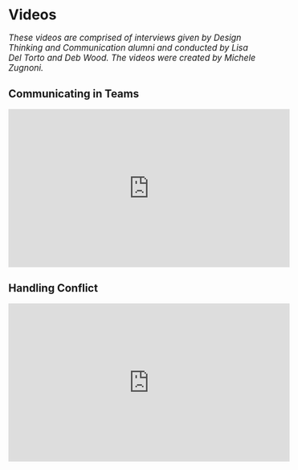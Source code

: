 # Videos

<big>_These videos are comprised of interviews given by Design Thinking and Communication alumni and conducted by Lisa Del Torto and Deb Wood. The videos were created by Michele Zugnoni._</big>

## Communicating in Teams
<div align="center"><iframe width="560" height="315" src="https://www.youtube-nocookie.com/embed/gfgqsDnovuQ?si=DHSAX8QoMmLy6U_1" title="YouTube video player" frameborder="0" allow="accelerometer; clipboard-write; encrypted-media; gyroscope; picture-in-picture; web-share" referrerpolicy="strict-origin-when-cross-origin" allowfullscreen></iframe></div>

## Handling Conflict
<div align="center"><iframe width="560" height="315" src="https://www.youtube-nocookie.com/embed/7FizImQAzc4?si=IwVGaXLZ58-xPPZS" title="YouTube video player" frameborder="0" allow="accelerometer; clipboard-write; encrypted-media; gyroscope; picture-in-picture; web-share" referrerpolicy="strict-origin-when-cross-origin" allowfullscreen></iframe></div>





